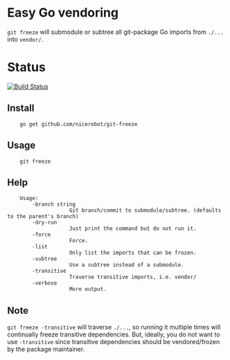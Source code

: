 # Easy Go vendoring

`git freeze` will submodule or subtree all git-package Go imports from `./...` into `vendor/`.

# Status

[![Build Status](https://travis-ci.org/nicerobot/git-freeze.png?branch=master)](https://travis-ci.org/nicerobot/git-freeze)

## Install

		go get github.com/nicerobot/git-freeze

## Usage

		git freeze

## Help

		Usage:
			-branch string
						Git branch/commit to submodule/subtree. (defaults to the parent's branch)
			-dry-run
						Just print the command but do not run it.
			-force
						Force.
			-list
						Only list the imports that can be frozen.
			-subtree
						Use a subtree instead of a submodule.
			-transitive
						Traverse transitive imports, i.e. vendor/
			-verbose
						More output.

## Note

`git freeze -transitive` will traverse `./...`, so running it multiple times will continually freeze transitive dependencies. But, ideally, you do not want to use `-transitive` since transitive dependencies should be vendored/frozen by the package maintainer.
